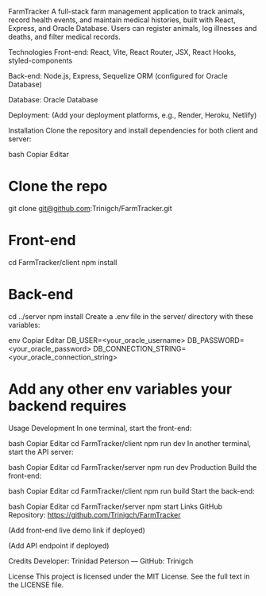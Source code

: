 FarmTracker
A full-stack farm management application to track animals, record health events, and maintain medical histories, built with React, Express, and Oracle Database. Users can register animals, log illnesses and deaths, and filter medical records.

Technologies
Front-end: React, Vite, React Router, JSX, React Hooks, styled-components

Back-end: Node.js, Express, Sequelize ORM (configured for Oracle Database)

Database: Oracle Database

Deployment: (Add your deployment platforms, e.g., Render, Heroku, Netlify)

Installation
Clone the repository and install dependencies for both client and server:

bash
Copiar
Editar
# Clone the repo
git clone git@github.com:Trinigch/FarmTracker.git

# Front-end
cd FarmTracker/client
npm install

# Back-end
cd ../server
npm install
Create a .env file in the server/ directory with these variables:

env
Copiar
Editar
DB_USER=<your_oracle_username>
DB_PASSWORD=<your_oracle_password>
DB_CONNECTION_STRING=<your_oracle_connection_string>
# Add any other env variables your backend requires
Usage
Development
In one terminal, start the front-end:

bash
Copiar
Editar
cd FarmTracker/client
npm run dev
In another terminal, start the API server:

bash
Copiar
Editar
cd FarmTracker/server
npm run dev
Production
Build the front-end:

bash
Copiar
Editar
cd FarmTracker/client
npm run build
Start the back-end:

bash
Copiar
Editar
cd FarmTracker/server
npm start
Links
GitHub Repository: https://github.com/Trinigch/FarmTracker

(Add front-end live demo link if deployed)

(Add API endpoint if deployed)

Credits
Developer: Trinidad Peterson — GitHub: Trinigch

License
This project is licensed under the MIT License. See the full text in the LICENSE file.

